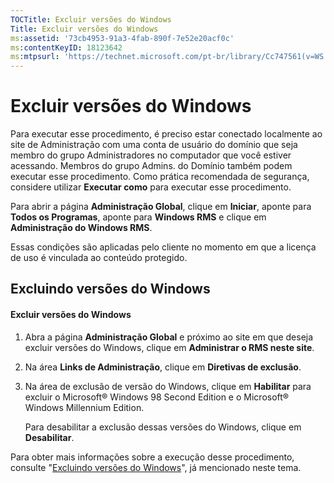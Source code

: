 ```yaml
---
TOCTitle: Excluir versões do Windows
Title: Excluir versões do Windows
ms:assetid: '73cb4953-91a3-4fab-890f-7e52e20acf0c'
ms:contentKeyID: 18123642
ms:mtpsurl: 'https://technet.microsoft.com/pt-br/library/Cc747561(v=WS.10)'
---
```


Excluir versões do Windows
==========================

Para executar esse procedimento, é preciso estar conectado localmente ao site de Administração com uma conta de usuário do domínio que seja membro do grupo Administradores no computador que você estiver acessando. Membros do grupo Admins. do Domínio também podem executar esse procedimento. Como prática recomendada de segurança, considere utilizar **Executar como** para executar esse procedimento.

Para abrir a página **Administração Global**, clique em **Iniciar**, aponte para **Todos os Programas**, aponte para **Windows RMS** e clique em **Administração do Windows RMS**.

Essas condições são aplicadas pelo cliente no momento em que a licença de uso é vinculada ao conteúdo protegido.

Excluindo versões do Windows
----------------------------

#### Excluir versões do Windows

1.  Abra a página **Administração Global** e próximo ao site em que deseja excluir versões do Windows, clique em **Administrar o RMS neste site**.

2.  Na área **Links de Administração**, clique em **Diretivas de exclusão**.

3.  Na área de exclusão de versão do Windows, clique em **Habilitar** para excluir o Microsoft® Windows 98 Second Edition e o Microsoft® Windows Millennium Edition.

    Para desabilitar a exclusão dessas versões do Windows, clique em **Desabilitar**.

Para obter mais informações sobre a execução desse procedimento, consulte "[Excluindo versões do Windows](https://technet.microsoft.com/8b8a184d-ac0e-4a43-822c-d2fae2faf484)", já mencionado neste tema.
